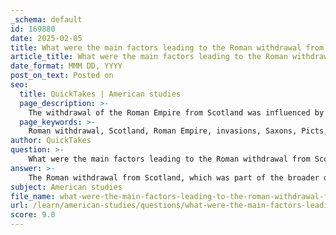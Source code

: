 ```yaml
---
_schema: default
id: 169880
date: 2025-02-05
title: What were the main factors leading to the Roman withdrawal from Scotland?
article_title: What were the main factors leading to the Roman withdrawal from Scotland?
date_format: MMM DD, YYYY
post_on_text: Posted on
seo:
  title: QuickTakes | American studies
  page_description: >-
    The withdrawal of the Roman Empire from Scotland was influenced by external invasions, internal strife, local resistance, strategic military decisions, and cultural shifts, marking a critical transition in British history.
  page_keywords: >-
    Roman withdrawal, Scotland, Roman Empire, invasions, Saxons, Picts, internal strife, political instability, military resources, Caledonians, strategic withdrawal, Rescript of Honorius, Christianity, economic factors, local resistance, Romanization, military presence, British history
author: QuickTakes
question: >-
    What were the main factors leading to the Roman withdrawal from Scotland?
answer: >-
    The Roman withdrawal from Scotland, which was part of the broader decline of Roman influence in Britain, can be attributed to several interrelated factors:\n\n1. **External Pressures**: The Roman Empire faced increasing invasions from various groups, including the Saxons and Picts. These external threats necessitated the reallocation of military resources to defend other parts of the empire, particularly as the empire struggled to maintain its borders against these incursions.\n\n2. **Internal Strife**: The Roman Empire was experiencing significant internal challenges, including political instability and economic difficulties. This weakened the central authority and made it increasingly difficult to sustain a strong military presence in distant provinces like Britain. The infighting among Roman leaders and the need to address crises elsewhere in the empire further strained resources.\n\n3. **Local Resistance**: Continuous resistance from local tribes, such as the Caledonians and Picts, complicated Roman efforts to maintain control. The fierce opposition to Roman rule, exemplified by military campaigns led by figures like Agricola, often resulted in temporary control rather than lasting pacification. The persistent local uprisings drained Roman military resources and morale.\n\n4. **Strategic Withdrawal**: The decision to withdraw troops was also influenced by strategic considerations. As the Roman Empire began to prioritize its resources, the withdrawal of troops from Britain became a practical necessity. Notably, the withdrawal was formalized around 410 AD, as indicated by the Rescript of Honorius, which effectively ended Roman military presence in Britain.\n\n5. **Cultural and Religious Changes**: The spread of Christianity and the gradual Romanization of Britain also played a role in the changing dynamics. As local populations began to adopt new cultural and religious practices, the traditional Roman authority faced challenges in maintaining its influence.\n\n6. **Economic Factors**: The economic burden of maintaining a military presence in Britain became increasingly unsustainable. The need to allocate resources to defend against invasions and manage internal issues led to a decline in the economic viability of Roman Britain.\n\nIn summary, the Roman withdrawal from Scotland was a complex process influenced by external invasions, internal political and economic strife, local resistance, strategic military decisions, and cultural shifts. These factors collectively contributed to the end of Roman control in the region, marking a significant transition in British history.
subject: American studies
file_name: what-were-the-main-factors-leading-to-the-roman-withdrawal-from-scotland.md
url: /learn/american-studies/questions/what-were-the-main-factors-leading-to-the-roman-withdrawal-from-scotland
score: 9.0
---
```


&nbsp;